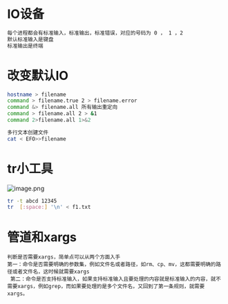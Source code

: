 # IO设备
```bash
每个进程都会有标准输入，标准输出，标准错误，对应的号码为 0 ， 1 ，2
默认标准输入是键盘
标准输出是终端
```
# 改变默认IO
```bash
hostname > filename 
command > filename.true 2 > filename.error
command &> filename.all 所有输出重定向
command > filename.all 2 > &1 
command 2>filename.all 1>&2

多行文本创建文件
cat < EFO>>filename

```
# tr小工具
![image.png](https://lvyusen-1316126434.cos.ap-guangzhou.myqcloud.com/images/202412070528332.png?imageSlim)
```bash
tr -t abcd 12345
tr  [:space:] '\n' < f1.txt
```

# 管道和xargs
	判断是否需要xargs，简单点可以从两个方面入手
	第一：命令是否需要明确的参数集，例如文件名或者路径，如rm、cp、mv，这都需要明确的路径或者文件名，这时候就需要xargs
	 第二：命令是否支持标准输入，如果支持标准输入且要处理的内容就是标准输入的内容，就不需要xargs，例如grep，而如果要处理的是多个文件名，又回到了第一条规则，就需要xargs。